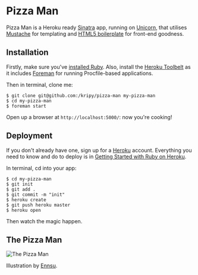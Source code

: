 # Pizza Man

Pizza Man is a Heroku ready [Sinatra](http://www.sinatrarb.com/) app, running on [Unicorn](http://unicorn.bogomips.org/), that utilises [Mustache](http://mustache.github.io/) for templating and [HTML5 boilerplate](http://html5boilerplate.com/) for front-end goodness.

## Installation

Firstly, make sure you've [installed Ruby](http://www.ruby-lang.org/en/). Also, install the [Heroku Toolbelt](https://toolbelt.heroku.com/) as it includes [Foreman](https://github.com/ddollar/foreman) for running Procfile-based applications.

Then in terminal, clone me:

```
$ git clone git@github.com:/kripy/pizza-man my-pizza-man
$ cd my-pizza-man
$ foreman start
```

Open up a browser at ```http://localhost:5000/```: now you're cooking!

## Deployment

If you don't already have one, sign up for a [Heroku](https://www.heroku.com/) account. Everything you need to know and do to deploy is in [Getting Started with Ruby on Heroku](https://devcenter.heroku.com/articles/ruby).

In terminal, cd into your app:

```
$ cd my-pizza-man
$ git init
$ git add .
$ git commit -m "init"
$ heroku create
$ git push heroku master
$ heroku open
```

Then watch the magic happen.

## The Pizza Man

![The Pizza Man](https://raw.github.com/kripy/pizza-man/master/public/img/pizza-man.png)

Illustration by [Ennsu](https://twitter.com/ennsu).